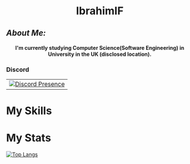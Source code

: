 ### 
<div align="center">
<h1 align="center"> IbrahimIF </h1>
  </div>
  
## *About Me:*
  <div align="center">
<h4 align="center">I'm currently studying Computer Science(Software Engineering) in University in the UK (disclosed location). </h4>
</div>

### Discord

<div align="center">
<table>
  <tr>
<td>
 <a href="https://discord.com/users/431043132889628682"><img src="https://lanyard.kyrie25.me/api/431043132889628682?&imgStyle=square&imgBorderRadius=30px&gradient=645CBB-A084DC-BFACE2-EBC7E6&animationDuration=4s&theme=:dark&borderRadius=10px&idleMessage=(%20not%20online%20now.%20)" alt="Discord Presence">
   </td>
 </tr>
</table>
 </div>
   
# My Skills

# My Stats

[![Top Langs](https://readme-stats-ibrahimif.vercel.app/api/top-langs/?username=IbrahimIF)](https://github.com/IbrahimIF/github-readme-stats)
